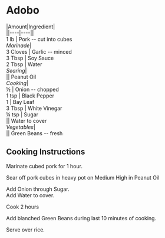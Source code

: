 # Adobo  
  
|Amount|Ingredient|  
||----|----||  
1 lb | Pork -- cut into cubes  
*Marinade*|  
3 Cloves | Garlic -- minced  
3 Tbsp | Soy Sauce  
2 Tbsp | Water  
*Searing*|   
 || Peanut Oil  
*Cooking*|   
½ | Onion -- chopped  
1 tsp | Black Pepper  
1 | Bay Leaf  
3 Tbsp | White Vinegar  
¼ tsp | Sugar  
 || Water to cover  
*Vegetables*|   
 || Green Beans -- fresh  
  
## Cooking Instructions  
Marinate cubed pork for 1 hour.  
  
Sear off pork cubes in heavy pot on Medium High in Peanut Oil  
  
Add Onion through Sugar.  
Add Water to cover.  
  
Cook 2 hours  
  
Add blanched Green Beans during last 10 minutes of cooking.  
  
Serve over rice.  
  